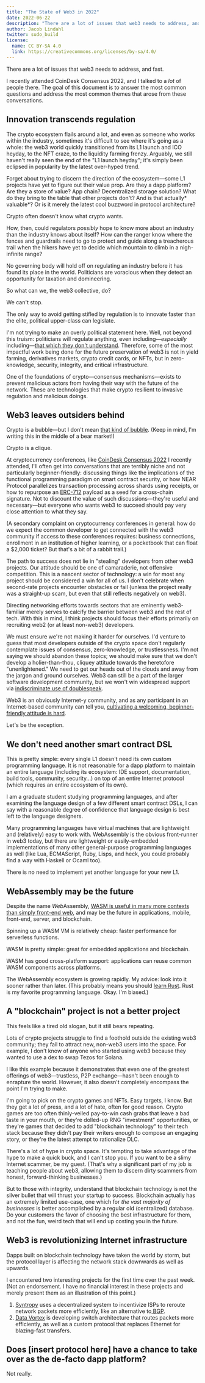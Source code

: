 ```yaml
---
title: "The State of Web3 in 2022"
date: 2022-06-22
description: "There are a lot of issues that web3 needs to address, and fast."
author: Jacob Lindahl
twitter: sudo_build
license:
  name: CC BY-SA 4.0
  link: https://creativecommons.org/licenses/by-sa/4.0/
---
```


There are a lot of issues that web3 needs to address, and fast.

I recently attended CoinDesk Consensus 2022, and I talked to a _lot_ of people there. The goal of this document is to answer the most common questions and address the most common themes that arose from these conversations.

## Innovation transcends regulation

The crypto ecosystem flails around a lot, and even as someone who works within the industry, sometimes it's difficult to see where it's going as a whole: the web3 world quickly transitioned from its L1 launch and ICO heyday, to the NFT craze, to the liquidity farming frenzy. Arguably, we still haven't really seen the end of the "L1 launch heyday"; it's simply been eclipsed in popularity by the latest over-hyped trend.

Forget about trying to discern the direction of the ecosystem&mdash;some L1 projects have yet to figure out their value prop. Are they a dapp platform? Are they a store of value? App chain? Decentralized storage solution? What do they bring to the table that other projects don't? And is that actually* valuable*? Or is it merely the latest cool buzzword in protocol architecture?

Crypto often doesn't know what crypto wants.

How, then, could regulators _possibly_ hope to know more about an industry than the industry knows about itself? How can the ranger know where the fences and guardrails need to go to protect and guide along a treacherous trail when the hikers have yet to decide which mountain to climb in a nigh-infinite range?

No governing body will hold off on regulating an industry before it has found its place in the world. Politicians are voracious when they detect an opportunity for taxation and domineering.

So what can we, the web3 collective, do?

We can't stop.

The only way to avoid getting stifled by regulation is to innovate faster than the elite, political upper-class can legislate.

I'm not trying to make an overly political statement here. Well, not beyond this truism: politicians will regulate anything, even including&mdash;_especially_ including&mdash;[that which they don't understand](https://www.cnet.com/news/politics/some-senators-in-congress-capitol-hill-just-dont-get-facebook-and-mark-zuckerberg/). Therefore, some of the most impactful work being done for the future preservation of web3 is not in yield farming, derivatives markets, crypto credit cards, or NFTs, but in zero-knowledge, security, integrity, and critical infrastructure.

One of the foundations of crypto&mdash;consensus mechanisms&mdash;exists to prevent malicious actors from having their way with the future of the network. These are technologies that make crypto resilient to invasive regulation and malicious doings.

## Web3 leaves outsiders behind

Crypto is a bubble&mdash;but I don't mean [that kind of bubble](https://en.wikipedia.org/wiki/Cryptocurrency_bubble). (Keep in mind, I'm writing this in the middle of a bear market!)

Crypto is a clique.

At cryptocurrency conferences, like [CoinDesk Consensus 2022](https://www.coindesk.com/consensus2022/) I recently attended, I'll often get into conversations that are terribly niche and not particularly beginner-friendly: discussing things like the implications of the functional programming paradigm on smart contract security, or how NEAR Protocol parallelizes transaction processing across shards using receipts, or how to repurpose an [ERC-712](https://eips.ethereum.org/EIPS/eip-712) payload as a seed for a cross-chain signature. Not to discount the value of such discussions&mdash;they're useful and necessary&mdash;but everyone who wants web3 to succeed should pay very close attention to what they say.

(A secondary complaint on cryptocurrency conferences in general: how do we expect the common developer to get connected with the web3 community if access to these conferences requires: business connections, enrollment in an institution of higher learning, or a pocketbook that can float a $2,000 ticket? But that's a bit of a rabbit trail.)

The path to success does not lie in "stealing" developers from other web3 projects. Our attitude should be one of camaraderie, not offensive competition. This is a nascent sector of technology: a win for most any project should be considered a win for all of us. I don't celebrate when second-rate projects encounter obstacles or fail (unless the project really was a straight-up scam, but even that still reflects negatively on web3).

Directing networking efforts towards sectors that are eminently web3-familiar merely serves to calcify the barrier between web3 and the rest of tech. With this in mind, I think projects should focus their efforts primarily on recruiting web2 (or at least non-web3) developers.

We must ensure we're not making it harder for ourselves. I'd venture to guess that most developers outside of the crypto space don't regularly contemplate issues of consensus, zero-knowledge, or trustlessness. I'm not saying we should abandon these topics; we should make sure that we don't develop a holier-than-thou, cliquey attitude towards the heretofore "unenlightened." We need to get our heads out of the clouds and away from the jargon and ground ourselves. Web3 can still be a part of the larger software development community, but we won't win widespread support via [indiscriminate use of doublespeak](https://web.archive.org/web/20220614162428/https://www.cusd80.com/cms/lib/AZ01001175/Centricity/Domain/318/The%20World%20of%20Doublespeak-William%20Lutz.pdf).

Web3 is an obviously Internet-y community, and as any participant in an Internet-based community can tell you, [cultivating a welcoming, beginner-friendly attitude is hard](https://stackoverflow.com/).

Let's be the exception.

## We don't need another smart contract DSL

This is pretty simple: every single L1 doesn't need its own custom programming language. It is not reasonable for a dapp platform to maintain an entire language (including its ecosystem: IDE support, documentation, build tools, community, security&hellip;) on top of an entire Internet protocol (which requires an entire ecosystem of its own).

I am a graduate student studying programming languages, and after examining the language design of a few different smart contract DSLs, I can say with a reasonable degree of confidence that language design is best left to the language designers.

Many programming languages have virtual machines that are lightweight and (relatively) easy to work with. WebAssembly is the obvious front-runner in web3 today, but there are lightweight or easily-embedded implementations of many other general-purpose programming languages as well (like Lua, ECMAScript, Ruby, Lisps, and heck, you could probably find a way with Haskell or Ocaml too).

There is no need to implement yet another language for your new L1.

## WebAssembly may be the future

Despite the name *Web*Assembly, [WASM is useful in many more contexts than simply front-end web](https://webassembly.org/docs/non-web/), and may be the future in applications, mobile, front-end, server, and blockchain.

Spinning up a WASM VM is relatively cheap: faster performance for serverless functions.

WASM is pretty simple: great for embedded applications and blockchain.

WASM has good cross-platform support: applications can reuse common WASM components across platforms.

The WebAssembly ecosystem is growing rapidly. My advice: look into it sooner rather than later. (This probably means you should [learn Rust](https://doc.rust-lang.org/stable/book/). Rust is my favorite programming language. Okay. I'm biased.)

## A "blockchain" project is not a better project

This feels like a tired old slogan, but it still bears repeating.

Lots of crypto projects struggle to find a foothold outside the existing web3 community; they fail to attract new, non-web3 users into the space. For example, I don't know of anyone who started using web3 because they wanted to use a dex to swap Tezos for Solana.

I like this example because it demonstrates that even one of the greatest offerings of web3&mdash;trustless, P2P exchange&mdash;hasn't been enough to enrapture the world. However, it also doesn't completely encompass the point I'm trying to make.

I'm going to pick on the crypto games and NFTs. Easy targets, I know. But they get a lot of press, and a lot of hate, often for good reason. Crypto games are too often thinly-veiled pay-to-win cash grabs that leave a bad taste in your mouth, or they're dolled-up RNG "investment" opportunities, or they're games that decided to add "blockchain technology" to their tech stack because they didn't pay their writers enough to compose an engaging story, or they're the latest attempt to rationalize DLC.

There's a lot of hype in crypto space. It's tempting to take advantage of the hype to make a quick buck, and I can't stop you. If you want to be a slimy Internet scammer, be my guest. (That's why a significant part of my job is teaching people about web3, allowing them to discern dirty scammers from honest, forward-thinking businesses.)

But to those with integrity, understand that blockchain technology is not the silver bullet that will thrust your startup to success. Blockchain actually has an extremely limited use-case, one which for _the vast majority of businesses_ is better accomplished by a regular old (centralized) database. Do your customers the favor of choosing the best infrastructure for them, and not the fun, weird tech that will end up costing you in the future.

## Web3 is revolutionizing Internet infrastructure

Dapps built on blockchain technology have taken the world by storm, but the protocol layer is affecting the network stack downwards as well as upwards.

I encountered two interesting projects for the first time over the past week. (Not an endorsement. I have no financial interest in these projects and merely present them as an illustration of this point.)

1. [Syntropy](https://www.syntropynet.com/) uses a decentralized system to incentivize ISPs to reroute network packets more efficiently, like an alternative to[ BGP](https://en.wikipedia.org/wiki/Border_Gateway_Protocol).
1. [Data Vortex](https://www.datavortex.com/) is developing switch architecture that routes packets more efficiently, as well as a custom protocol that replaces Ethernet for blazing-fast transfers.

## Does [insert protocol here] have a chance to take over as the de-facto dapp platform?

Not really.
